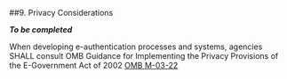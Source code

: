 ##9. Privacy Considerations

***To be completed***

When developing e-authentication processes and systems, agencies SHALL consult OMB Guidance for Implementing the Privacy Provisions of the E-Government Act of 2002 [OMB M-03-22](sec10_references.md/#M-03-22)